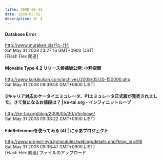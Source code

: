 ```yaml
---
title: 2008-05-31
date: 2008-05-31
description: B! 4
---
```


#### Database Error
http://www.muraken.biz/?p=114<br>
Sat May 31 2008 23:27:16 GMT+0900 (JST)<br>
[Flash Flex 関連]


#### Movable Type 4.2 リリース候補版公開: 小粋空間
http://www.koikikukan.com/archives/2008/05/30-150000.php<br>
Sat May 31 2008 09:39:50 GMT+0900 (JST)<br>


#### 3キャリア対応のケータイエミュレータ、P1エミュレータ正式版が発売されました。さて気になるお値段は？ | ke-tai.org - インフィニットループ
http://ke-tai.org/blog/2008/05/30/p1release/<br>
Sat May 31 2008 09:38:22 GMT+0900 (JST)<br>


#### FileReferenceを使ってみる (4) | にゃあプロジェクト
http://www.project-nya.jp/modules/weblog/details.php?blog_id=818<br>
Sat May 31 2008 09:36:47 GMT+0900 (JST)<br>
[Flash Flex 関連] ファイルのアップロード



